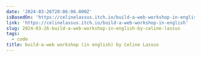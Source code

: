 ```yaml
---
date: '2024-03-26T20:06:06.000Z'
isBasedOn: 'https://celinelassus.itch.io/build-a-web-workshop-in-english'
link: 'https://celinelassus.itch.io/build-a-web-workshop-in-english'
slug: 2024-03-26-build-a-web-workshop-in-english-by-celine-lassus
tags:
  - code
title: build-a-web workshop (in english) by Celine Lassus
---
```


